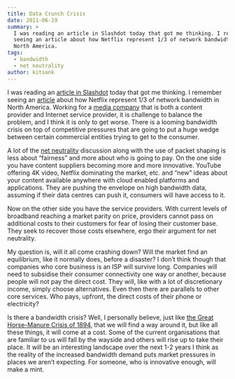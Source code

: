 ```yaml
---
title: Data Crunch Crisis
date: 2011-06-19
summary: >
  I was reading an article in Slashdot today that got me thinking. I remember
  seeing an article about how Netflix represent 1/3 of network bandwidth in
  North America.
tags:
  - bandwidth
  - net neutrality
author: kitsonk
---
```


I was reading an
[article in Slashdot](http://apple.slashdot.org/story/11/06/19/1434211/Will-Capped-Data-Plans-Kill-the-Cloud) today that
got me thinking. I remember seeing an
[article](https://web.archive.org/web/20160809114358/http://www.sandvine.com/news/pr_detail.asp?ID=312) about how
Netflix represent 1/3 of network bandwidth in North America. Working for a [media company](https://www.sky.com/) that is
both a content provider and Internet service provider, it is challenge to balance the problem, and I think it is only to
get worse. There is a looming bandwidth crisis on top of competitive pressures that are going to put a huge wedge
between certain commercial entities trying to get to the consumer.

A lot of the [net neutrality](http://en.wikipedia.org/wiki/Network_neutrality) discussion along with the use of packet
shaping is less about “fairness” and more about who is going to pay. On the one side you have content suppliers becoming
more and more innovative. YouTube offering 4K video, Netflix dominating the market, etc. and “new” ideas about your
content available anywhere with cloud enabled platforms and applications. They are pushing the envelope on high
bandwidth data, assuming if their data centres can push it, consumers will have access to it.

Now on the other side you have the service providers. With current levels of broadband reaching a market parity on
price, providers cannot pass on additional costs to their customers for fear of losing their customer base. They seek to
recover those costs elsewhere, ergo their argument for net neutrality.

My question is, will it all come crashing down? Will the market find an equilibrium, like it normally does, before a
disaster? I don’t think though that companies who core business is an ISP will survive long. Companies will need to
subsidise their consumer connectivity one way or another, because people will not pay the direct cost. They will, like
with a lot of discretionary income, simply choose alternatives. Even then there are parallels to other core services.
Who pays, upfront, the direct costs of their phone or electricity?

Is there a bandwidth crisis? Well, I personally believe, just like
[the Great Horse-Manure Crisis of 1894](http://www.thefreemanonline.org/columns/our-economic-past-the-great-horse-manure-crisis-of-1894/),
that we will find a way around it, but like all these things, it will come at a cost. Some of the current organisations
that are familiar to us will fall by the wayside and others will rise up to take their place. It will be an interesting
landscape over the next 1-2 years I think as the reality of the increased bandwidth demand puts market pressures in
places we aren’t expecting. For someone, who is innovative enough, will make a mint.

